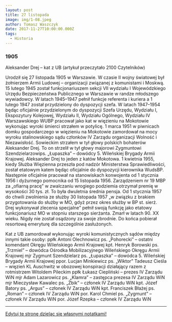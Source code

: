 ```yaml
---
layout: post
title: 27 listopada
image: img/1-08.jpeg
author: Tomasz Waszczyk
date: 2017-11-27T10:00:00.000Z
tags:
  - Historia
---
```


### 1905

Aleksander Drej – kat z UB
(artykuł przeczytało 2100 Czytelników)

Urodził się 27 listopada 1905 w Warszawie. W czasie II wojny światowej był żołnierzem Armii Ludowej – organizacji związanej z komunistami i Moskwą. 15 lutego 1945 został funkcjonariuszem sekcji VII wydziału I Wojewódzkiego Urzędu Bezpieczeństwa Publicznego w Warszawie w randze młodszego wywiadowcy. W latach 1945–1947 pełnił funkcje referenta i kuriera a 1 lutego 1947 został przydzielony do dyspozycji szefa. W latach 1947–1954 będąc oficjalnie przydzielonym do dyspozycji Szefa Urzędu, Wydziału I, Ekspozytury Kolejowej, Wydziału II, Wydziału Ogólnego, Wydziału IV Warszawskiego WUBP pracował jako kat w więzieniu na Mokotowie wykonując wyroki śmierci strzałem w potylicę. 1 marca 1951 w piwnicach domku gospodarczego w więzieniu na Mokotowie zamordował na mocy wyroku stalinowskiego sądu członków IV Zarządu organizacji Wolność i Niezawisłość. Sowieckim strzałem w tył głowy polskich bohaterów Aleksander Drej. To on strzelił w tył głowy majorowi Zygmuntowi Szendzielarzowips. „Łupaszka” – dowódcy 5. Wileńskiej Brygady Armii Krajowej. Aleksander Drej to jeden z katów Mokotowa. 1 kwietnia 1955, kiedy Służba Więzienna przeszła pod nadzór Ministerstwa Sprawiedliwości, został etatowym katem będąc oficjalnie do dyspozycji kierownika WudsBP. Następnie oficjalnie pracował na stanowiskach konwojenta od 1 stycznia 1956 i dyżurnego pomocnika od 15 listopada 1956. Zarządzeniem nr 19 MBP za „ofiarną pracę” w zwalczaniu wrogiego podziemia otrzymał premię w wysokości 30 tys. zł. To była dwuletnia średnia pensja. Od 1 stycznia 1957 do chwili zwolnienia ze służby 30 listopada 1957 „w związku z brakiem przygotowania do służby w MO, gdyż przez okres służby w BP st. sierż. Drej wykonywał zlecenia specjalne” pełnił swoją funkcję jako etatowy funkcjonariusz MO w stopniu starszego sierżanta. Zmarł w latach 90. XX wieku. Nigdy nie został osądzony za swoje zbrodnie. Do końca pobierał resortową emeryturę dla szczególnie zasłużonych.

Kat z UB zamordował wykonując wyroki komunistycznych sądów między innymi takie osoby:
ppłk Antoni Olechnowicz ps. „Pohorecki” – ostatni komendant Okręgu Wileńskiego Armii Krajowej
kpt. Henryk Borowski ps. „Trzmiel” – dowódca Ośrodka Mobilizacyjnego Wileńskiego Okręgu Armii Krajowej
mjr Zygmunt Szendzielarz ps. „Łupaszka” – dowódca 5. Wileńskiej Brygady Armii Krajowej
ppor. Lucjan Minkiewicz ps. „Wiktor”
Tadeusz Cieśla – więzień KL Auschwitz w obozowej konspiracji działający razem z rotmistrzem Witoldem Pileckim
ppłk Łukasz Ciepliński – prezes IV Zarządu WiN
mjr Adam Lazarowicz ps. „Klamra” – zastępca prezesa IV Zarządu WiN
mjr Mieczysław Kawalec ps. „Żbik” – członek IV Zarządu WiN
kpt. Józef Batory ps. „Argus” – członek IV Zarządu WiN
kpt. Franciszek Błażej ps. „Roman” – członek IV Zarządu WiN
por. Karol Chmiel ps. „Zygmunt” – członek IV Zarządu WiN
por. Józef Rzepka – członek IV Zarządu WiN

---

<a href="https://github.com/TomaszWaszczyk/historia.waszczyk.com/edit/master/src/content/november-27.md" target="_blank">Edytuj tę stronę dzieląc się własnymi notatkami!</a>
